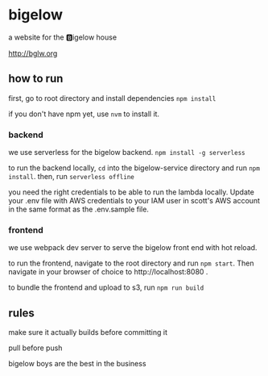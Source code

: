 # bigelow

a website for the 🅱️igelow house

http://bglw.org

## how to run
first, go to root directory and install dependencies
`npm install`

if you don't have npm yet, use `nvm` to install it.

### backend

we use serverless for the bigelow backend. `npm install -g serverless`

to run the backend locally, `cd` into the bigelow-service directory and run `npm install`. then, run `serverless offline`

you need the right credentials to be able to run the lambda locally. Update your .env file with AWS credentials to your IAM user in scott's AWS account in the same format as the .env.sample file.

### frontend

we use webpack dev server to serve the bigelow front end with hot reload.

to run the frontend, navigate to the root directory and run `npm start`. Then navigate in your browser of choice to http://localhost:8080 .

to bundle the frontend and upload to s3, run `npm run build`

## rules

make sure it actually builds before committing it

pull before push

bigelow boys are the best in the business